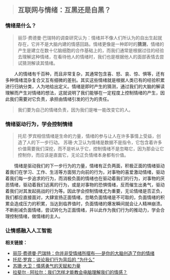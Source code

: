 > ## 互联网与情绪：互黑还是自黑？

### 情绪是什么？

> 丽莎·费德曼·巴瑞特的调查研究认为：情绪并不像人们所认为的自出生起就存在，它并不是大脑内建的情感回路。情绪更像是一种即时的**猜测**，情绪的产生是建立在数十亿脑细胞的合作基础上的，而我们通常是根据过往的经验去理解这种情绪，在看待他人的情绪时，我们也是根据他人的面部表情去尝试猜测解读其情绪。

&emsp;&emsp;人的情绪有千百种，而且非常复杂，其通常包含喜、怒、哀、惊、惧等，还有多种情绪混杂复合又互有细微的差别。其实这些情绪就是根据人类已有的经验积累进行归纳分类，人为地给出定义。情绪是即时产生的猜测，通过我们的大脑的解读理解而产生对情绪的想法，这就说明了我们能够在一定程度上控制情绪的产生，因此我们需要对它负责，承担由情绪引发的行为的责任。

> 我们要为自己的情绪负责，因为我们是唯一能改变它的人。

### 情绪驱动行为，学会控制情绪

> 托尼·罗宾相信情绪是生命的力量，情绪的参与让人在许多事情上受益，创造了人的下一步行动。
> 苏珊·大卫认为情绪是数据不是指令，它包含着许多价值需要我们深挖，而不是听从于它，控制情绪不是忽略它，因为那会让它控制你，而应该是直面它，无论正负情绪本身都有价值。

&emsp;&emsp;情绪是驱动我们的下一步行为的力量，情绪有正负两面，积极正面的情绪驱动着我们在学习、工作、生活等方面努力向前的行为，对事物的喜爱激动情绪，驱动着我们每一步追求的行为，而消极负面的情绪也在驱动着我们的行为，对事物的厌恶情绪，驱动着我们远离的行为，或是对事物的恐惧情绪，反而催生出勇气，驱动着我们对其发起挑战的行为等。因此学会控制情绪尤为重要，无论情绪是否正负，我们都应直接面对，大肆宣扬正面情绪，忽略负面情绪是不可取的，负面情绪的积累会造成压力的积累，当达到临界值时，负面情绪的爆发瞬间就会让人精神崩溃。不断削减负面情绪，尝试转化为正面情绪，并以此作为我们行为的推动力，学会合理控制情绪，做情绪的主人。

### 让情感融入人工智能


**相关链接：**
- [丽莎·费德曼·巴瑞特：你并非受情绪所摆布──是你的大脑创造了你的情绪](https://www.ted.com/talks/lisa_feldman_barrett_you_aren_t_at_the_mercy_of_your_emotions_your_brain_creates_them/transcript?&language=zh-tw)
- [托尼·罗宾：谈论我们行为背后的 “为什么”](https://www.ted.com/talks/tony_robbins_asks_why_we_do_what_we_do/transcript?&language=zh-cn)
- [苏珊·大卫：情感勇气的天赋和力量](https://www.ted.com/talks/susan_david_the_gift_and_power_of_emotional_courage?&languange=zh-cn)
- [拉斐尔 · 阿拉尔：我们怎样才能教会电脑理解我们的情感？](https://www.ted.com/talks/raphael_arar_how_we_can_teach_computers_to_make_sense_of_our_emotions/transcript?&language=zh-CN)
